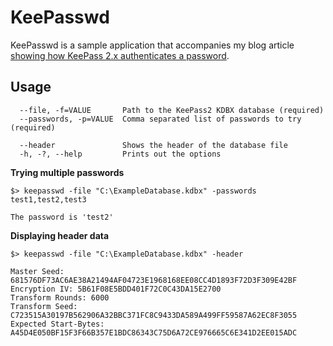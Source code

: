 ﻿KeePasswd
=========

KeePasswd is a sample application that accompanies my blog article [showing how KeePass 2.x authenticates a password]().

Usage
-----

      --file, -f=VALUE       Path to the KeePass2 KDBX database (required)
      --passwords, -p=VALUE  Comma separated list of passwords to try (required)

      --header               Shows the header of the database file
      -h, -?, --help         Prints out the options

**Trying multiple passwords**

    $> keepasswd -file "C:\ExampleDatabase.kdbx" -passwords test1,test2,test3

	The password is 'test2'


**Displaying header data**

    $> keepasswd -file "C:\ExampleDatabase.kdbx" -header

    Master Seed: 681576DF73AC6AE38A21494AF04723E1968168EE08CC4D1893F72D3F309E42BF
    Encryption IV: 5B61F08E5BDD401F72C0C43DA15E2700
    Transform Rounds: 6000
    Transform Seed: C723515A30197B562906A32BBC371FC8C9433DA589A499FF59587A62EC8F3055
    Expected Start-Bytes: A45D4E050BF15F3F66B357E1BDC86343C75D6A72CE976665C6E341D2EE015ADC
